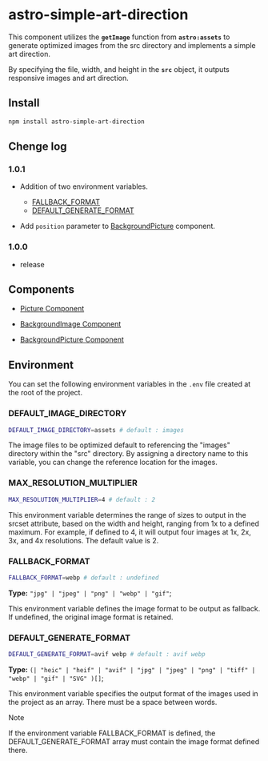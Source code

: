 # **astro-simple-art-direction**

This component utilizes the **`getImage`** function from **`astro:assets`** to generate optimized images from the src directory and implements a simple art direction.

By specifying the file, width, and height in the **`src`** object, it outputs responsive images and art direction.

## Install

```bash
npm install astro-simple-art-direction
```

## Chenge log

### 1.0.1

- Addition of two environment variables.

  - [FALLBACK_FORMAT](###FALLBACK_FORMAT) 
  - [DEFAULT_GENERATE_FORMAT](###DEFAULT_GENERATE_FORMAT)

- Add `position` parameter to [BackgroundPicture](/component-BackgroundPicture.md) component.

### 1.0.0

- release

## Components

- [Picture Component](/component-Picture.md)

- [BackgroundImage Component](/component-BackgroundImage.md)

- [BackgroundPicture Component](/component-BackgroundPicture.md)

## Environment

You can set the following environment variables in the `.env` file created at the root of the project.

### DEFAULT_IMAGE_DIRECTORY

```bash
DEFAULT_IMAGE_DIRECTORY=assets # default : images
```

The image files to be optimized default to referencing the "images" directory within the "src" directory.
By assigning a directory name to this variable, you can change the reference location for the images.

### MAX_RESOLUTION_MULTIPLIER

```bash
MAX_RESOLUTION_MULTIPLIER=4 # default : 2
```

This environment variable determines the range of sizes to output in the srcset attribute, based on the width and height, ranging from 1x to a defined maximum.
For example, if defined to 4, it will output four images at 1x, 2x, 3x, and 4x resolutions. The default value is 2.

### FALLBACK_FORMAT

```bash
FALLBACK_FORMAT=webp # default : undefined
```

**Type:** `"jpg" | "jpeg" | "png" | "webp" | "gif"`;

This environment variable defines the image format to be output as fallback. If undefined, the original image format is retained.

### DEFAULT_GENERATE_FORMAT

```bash
DEFAULT_GENERATE_FORMAT=avif webp # default : avif webp
```

**Type:** `(| "heic" | "heif" | "avif" | "jpg" | "jpeg" | "png" | "tiff" | "webp" | "gif" | "SVG" )[]`;

This environment variable specifies the output format of the images used in the project as an array. There must be a space between words.

> [!NOTE]
> If the environment variable FALLBACK_FORMAT is defined, the DEFAULT_GENERATE_FORMAT array must contain the image format defined there.

